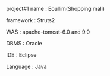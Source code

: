 project#1 name : Eoullim(Shopping mall)

framework : Struts2

WAS : apache-tomcat-6.0 and 9.0

DBMS : Oracle

IDE : Eclipse

Language : Java
